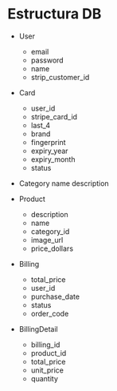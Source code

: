 # Estructura DB

* User
    - email
    - password
    - name
    - strip_customer_id

* Card
    - user_id
    - stripe_card_id
    - last_4
    - brand
    - fingerprint
    - expiry_year
    - expiry_month
    - status

* Category
    name
    description

* Product
    - description
    - name
    - category_id
    - image_url
    - price_dollars

* Billing
    - total_price
    - user_id
    - purchase_date
    - status
    - order_code

* BillingDetail
    - billing_id
    - product_id
    - total_price
    - unit_price
    - quantity
